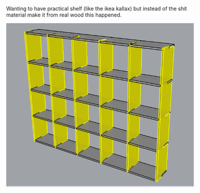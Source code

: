 Wanting to have practical shelf (like the ikea kallax) but instead
of the shit material make it from real wood this happened.

![alt tag](https://github.com/excogitation/generic_CAD/blob/master/furniture/Kallax_style_shelf_5x4.png)
